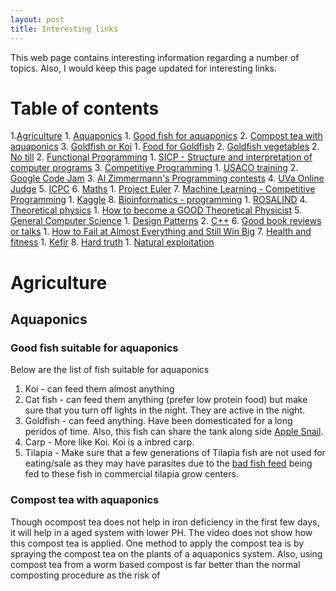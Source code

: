 ```yaml
---
layout: post
title: Interesting links
---
```


This web page contains interesting information regarding a number of topics. Also, I would keep this page updated for interesting links.

# Table of contents
1.[Agriculture](#Agriculture)
	1. [Aquaponics](#Aquaponics)
		1. [Good fish for aquaponics](#Good_fish_aquaponics)
		2. [Compost tea with aquaponics](#Compost_tea_aquaponics)
		3. [Goldfish or Koi](#Goldfish_Koi)
			1. [Food for Goldfish](#Food_for_goldfish)
			2. [Goldfish vegetables](#Goldfish_veggies)
	2. [No till](#NoTill)
2. [Functional Programming](#FP)
	1. [SICP - Structure and interpretation of computer programs](#SICP)
3. [Competitive Programming](#CP)
	1. [USACO training](#USACO)
	2. [Google Code Jam](#Code_jam)
	3. [Al Zimmermann's Programming contests](#AlZimmermann)
	4. [UVa Online Judge](#UVA)
	5. [ICPC](#ICPC)
	6. [Maths](#MathsCP)
		1. [Project Euler](#ProjectEuler)
	7. [Machine Learning - Competitive Programming](#MLCP)
		1. [Kaggle](#Kaggle)
	8. [Bioinformatics - programming](#BioCP)
		1. [ROSALIND](#ROSALIND)
4. [Theoretical physics](#TP)
	1. [How to become a GOOD Theoretical Physicist](#TP1)
5. [General Computer Science](#GCS)
	1. [Design Patterns](#DesignPatterns)
  2. [C++](#CPP)
6. [Good book reviews or talks](#book_reviews)
	1. [How to Fail at Almost Everything and Still Win Big](#how_to_fail_at_almost_everything_and_still_win_big)
7. [Health and fitness](#health_fitness)
	1. [Kefir](#kefir)
8. [Hard truth](#hard_truth)
	1. [Natural exploitation](#natural_exploitation)

# Agriculture <a name="Agriculture" />
## Aquaponics <a name="Aquaponics" />
### Good fish suitable for aquaponics <a name="Good_fish_aquaponics" />
Below are the list of fish suitable for aquaponics
1. Koi - can feed them almost anything
2. Cat fish - can feed them anything (prefer low protein food) but make sure that you turn off lights in the night. They are active in the night.
3. Goldfish - can feed anything. Have been domesticated for a long peridos of time. Also, this fish can share the tank along side [Apple Snail](https://en.wikipedia.org/wiki/Ampullariidae).
4. Carp - More like Koi. Koi is a inbred carp.
5. Tilapia - Make sure that a few generations of Tilapia fish are not used for eating/sale as they may have parasites due to the [bad fish feed](http://www.eatthis.com/tilapia-is-worse-than-bacon) being fed to these fish in commercial tilapia grow centers.
### Compost tea with aquaponics <a name="Compost_tea_aquaponics" />
Though ocompost tea does not help in iron deficiency in the first few days, it will help in a aged system with lower PH. The video does not show how this compost tea is applied. One method to apply the compost tea is by spraying the compost tea on the plants of a aquaponics system. Also, using compost tea from a worm based compost is far better than the normal composting procedure as the risk of  